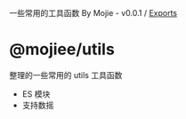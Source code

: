 一些常用的工具函数 By Mojie - v0.0.1 / [Exports](modules.md)

# @mojiee/utils

整理的一些常用的 utils 工具函数

- ES 模块
- 支持数摇
